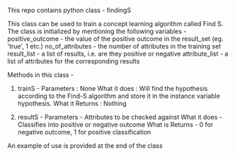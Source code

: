 This repo contains python class - findingS

This class can be used to train a concept learning algorithm called Find S.
The class is initialized by mentioning the following variables -
positive_outcome - the value of the positive outcome in the result_set (eg. 'true', 1 etc.)
no_of_attributes - the number of attributes in the training set
result_list - a list of results, i.e. are they positive or negative
attribute_list - a list of attributes for the corresponding results

Methods in this class - 
1) trainS - 
Parameters : None
What it does : Will find the hypothesis according to the Find-S algorithm and store it in the instance variable hypothesis.
What it Returns : Nothing

2) resultS - 
Parameters - Attributes to be checked against
What it does - Classifies into positive or negative outcome
What is Returns - 0 for negative outcome, 1 for positive classification


An example of use is provided at the end of the class